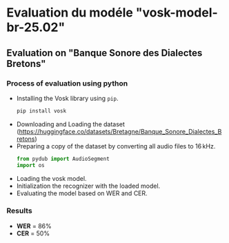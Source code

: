 # Evaluation du modéle "vosk-model-br-25.02" 
## Evaluation on "Banque Sonore des Dialectes Bretons"
### Process of evaluation using python
* Installing the Vosk library using `pip`.
     ```bash
   pip install vosk
* Downloading and Loading the dataset (https://huggingface.co/datasets/Bretagne/Banque_Sonore_Dialectes_Bretons)
* Preparing a copy of the dataset by converting all audio files to 16 kHz.
  ```python
  from pydub import AudioSegment
  import os

* Loading the vosk model.
* Initialization the recognizer with the loaded model.
* Evaluating the model based on WER and CER.

### Results
* **WER** = 86%
* **CER** = 50%
